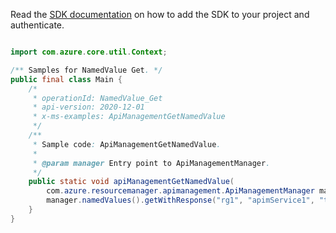 Read the [SDK documentation](https://github.com/Azure/azure-sdk-for-java/blob/azure-resourcemanager-apimanagement_1.0.0-beta.2/sdk/apimanagement/azure-resourcemanager-apimanagement/README.md) on how to add the SDK to your project and authenticate.

```java

import com.azure.core.util.Context;

/** Samples for NamedValue Get. */
public final class Main {
    /*
     * operationId: NamedValue_Get
     * api-version: 2020-12-01
     * x-ms-examples: ApiManagementGetNamedValue
     */
    /**
     * Sample code: ApiManagementGetNamedValue.
     *
     * @param manager Entry point to ApiManagementManager.
     */
    public static void apiManagementGetNamedValue(
        com.azure.resourcemanager.apimanagement.ApiManagementManager manager) {
        manager.namedValues().getWithResponse("rg1", "apimService1", "testarmTemplateproperties2", Context.NONE);
    }
}
```
